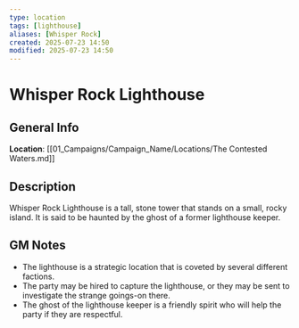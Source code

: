 ```yaml
---
type: location
tags: [lighthouse]
aliases: [Whisper Rock]
created: 2025-07-23 14:50
modified: 2025-07-23 14:50
---
```

# Whisper Rock Lighthouse

## General Info
**Location**: [[01_Campaigns/Campaign_Name/Locations/The Contested Waters.md]]

## Description
Whisper Rock Lighthouse is a tall, stone tower that stands on a small, rocky island. It is said to be haunted by the ghost of a former lighthouse keeper.

## GM Notes
- The lighthouse is a strategic location that is coveted by several different factions.
- The party may be hired to capture the lighthouse, or they may be sent to investigate the strange goings-on there.
- The ghost of the lighthouse keeper is a friendly spirit who will help the party if they are respectful.